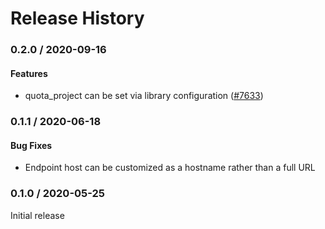 # Release History

### 0.2.0 / 2020-09-16

#### Features

* quota_project can be set via library configuration ([#7633](https://www.github.com/googleapis/google-cloud-ruby/issues/7633))

### 0.1.1 / 2020-06-18

#### Bug Fixes

* Endpoint host can be customized as a hostname rather than a full URL

### 0.1.0 / 2020-05-25

Initial release
